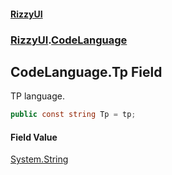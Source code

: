 #### [RizzyUI](index 'index')
### [RizzyUI](RizzyUI 'RizzyUI').[CodeLanguage](RizzyUI.CodeLanguage 'RizzyUI.CodeLanguage')

## CodeLanguage.Tp Field

TP language.

```csharp
public const string Tp = tp;
```

#### Field Value
[System.String](https://docs.microsoft.com/en-us/dotnet/api/System.String 'System.String')